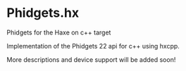 # Phidgets.hx
Phidgets for the Haxe on c++ target

Implementation of the Phidgets 22 api for c++ using hxcpp.

More descriptions and device support will be added soon!
